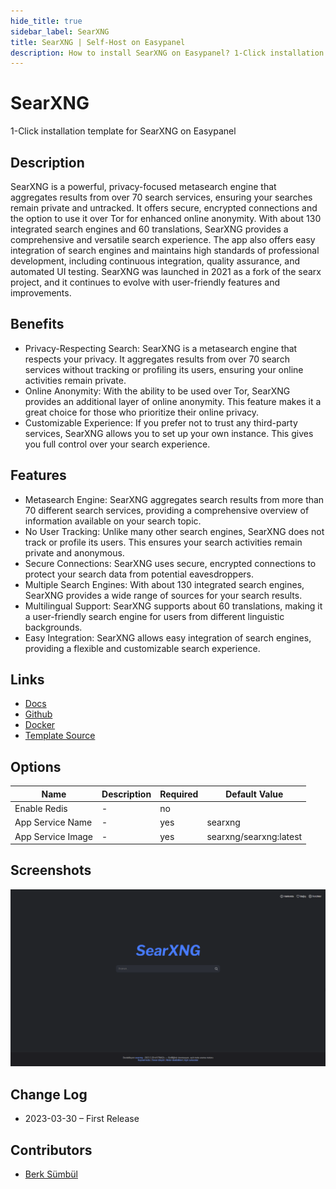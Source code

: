 ```yaml
---
hide_title: true
sidebar_label: SearXNG
title: SearXNG | Self-Host on Easypanel
description: How to install SearXNG on Easypanel? 1-Click installation template for SearXNG on Easypanel
---
```


<!-- generated -->

# SearXNG

1-Click installation template for SearXNG on Easypanel

## Description

SearXNG is a powerful, privacy-focused metasearch engine that aggregates results from over 70 search services, ensuring your searches remain private and untracked. It offers secure, encrypted connections and the option to use it over Tor for enhanced online anonymity. With about 130 integrated search engines and 60 translations, SearXNG provides a comprehensive and versatile search experience. The app also offers easy integration of search engines and maintains high standards of professional development, including continuous integration, quality assurance, and automated UI testing. SearXNG was launched in 2021 as a fork of the searx project, and it continues to evolve with user-friendly features and improvements.

## Benefits

- Privacy-Respecting Search: SearXNG is a metasearch engine that respects your privacy. It aggregates results from over 70 search services without tracking or profiling its users, ensuring your online activities remain private.
- Online Anonymity: With the ability to be used over Tor, SearXNG provides an additional layer of online anonymity. This feature makes it a great choice for those who prioritize their online privacy.
- Customizable Experience: If you prefer not to trust any third-party services, SearXNG allows you to set up your own instance. This gives you full control over your search experience.

## Features

- Metasearch Engine: SearXNG aggregates search results from more than 70 different search services, providing a comprehensive overview of information available on your search topic.
- No User Tracking: Unlike many other search engines, SearXNG does not track or profile its users. This ensures your search activities remain private and anonymous.
- Secure Connections: SearXNG uses secure, encrypted connections to protect your search data from potential eavesdroppers.
- Multiple Search Engines: With about 130 integrated search engines, SearXNG provides a wide range of sources for your search results.
- Multilingual Support: SearXNG supports about 60 translations, making it a user-friendly search engine for users from different linguistic backgrounds.
- Easy Integration: SearXNG allows easy integration of search engines, providing a flexible and customizable search experience.

## Links

- [Docs](https://docs.searxng.org/)
- [Github](https://github.com/searxng/searxng)
- [Docker](https://hub.docker.com/r/searxng/searxng)
- [Template Source](https://github.com/easypanel-io/templates/tree/main/templates/searxng)

## Options

Name | Description | Required | Default Value
-|-|-|-
Enable Redis | - | no | 
App Service Name | - | yes | searxng
App Service Image | - | yes | searxng/searxng:latest

## Screenshots

![SearXNG Screenshot](./assets/screenshot.png)

## Change Log

- 2023-03-30 – First Release

## Contributors

- [Berk Sümbül](https://berksmbl.com)
